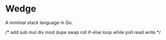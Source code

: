 # Wedge

A minimal stack language in Go.

/*
add sub mul div mod
dupe swap roll
if-else loop while
poll read write
*/
